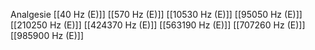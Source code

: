 Analgesie
[[40 Hz (E)]]
[[570 Hz (E)]]
[[10530 Hz (E)]]
[[95050 Hz (E)]]
[[210250 Hz (E)]]
[[424370 Hz (E)]]
[[563190 Hz (E)]]
[[707260 Hz (E)]]
[[985900 Hz (E)]]